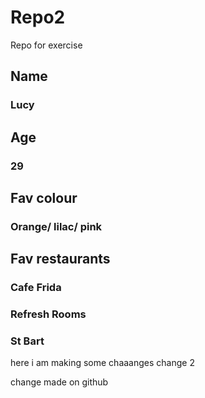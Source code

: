 # Repo2
Repo for exercise

## Name
### Lucy 

## Age
### 29

## Fav colour
### Orange/ lilac/ pink

## Fav restaurants

### Cafe Frida
### Refresh Rooms 
### St Bart



here i am making some chaaanges 
change 2


change made on github
